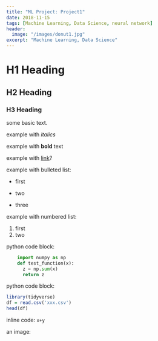 ```yaml
---
title: "ML Project: Project1"
date: 2018-11-15
tags: [Machine Learning, Data Science, neural network]
header:
  image: "/images/donut1.jpg"
excerpt: "Machine Learning, Data Science"
---
```


# H1 Heading

## H2 Heading

### H3 Heading

some basic text.

example with *italics*

example with **bold** text

example with [link](https://github.com/ryan-kttam)?

example with bulleted list:
* first
+ two
- three

example with numbered list:
1. first
2. two

python code block:
```python
    import numpy as np
    def test_function(x):
      z = np.sum(x)
      return z
```

python code block:
```r
library(tidyverse)
df = read.csv('xxx.csv')
head(df)
```

inline code: `x+y`

an image: 

